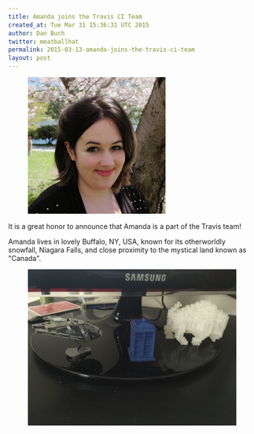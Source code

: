 ```yaml
---
title: Amanda joins the Travis CI Team
created_at: Tue Mar 31 15:36:31 UTC 2015
author: Dan Buch
twitter: meatballhat
permalink: 2015-03-13-amanda-joins-the-travis-ci-team
layout: post
---
```

<figure class="right small">
  <img src="/images/amanda.jpg">
</figure>

It is a great honor to announce that Amanda is a part of the Travis team!

Amanda lives in lovely Buffalo, NY, USA, known for its otherworldly snowfall,
Niagara Falls, and close proximity to the mystical land known as "Canada".

<figure>
  <img src="/images/amandas-3d-printed-things.jpg">
</figure>
